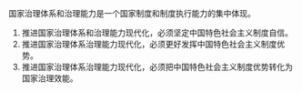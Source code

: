 国家治理体系和治理能力是一个国家制度和制度执行能力的集中体现。
1. 推进国家治理体系和治理能力现代化，必须坚定中国特色社会主义制度自信。
2. 推进国家治理体系治理能力现代化，必须更好发挥中国特色社会主义制度优势。
3. 推进国家治理体系治理能力现代化，必须把中国特色社会主义制度优势转化为国家治理效能。